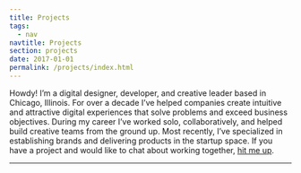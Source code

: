 ```yaml
---
title: Projects
tags:
  - nav
navtitle: Projects
section: projects
date: 2017-01-01
permalink: /projects/index.html
---
```


Howdy! I’m a digital designer, developer, and creative leader based in Chicago, Illinois. For over a decade I’ve helped companies create intuitive and attractive digital experiences that solve problems and exceed business objectives. During my career I’ve worked solo, collaboratively, and helped build creative teams from the ground up. Most recently, I’ve specialized in establishing brands and delivering products in the startup space. If you have a project and would like to chat about working together, <a class="underline" href="/services/">hit me up</a>.

<hr class="squiggle">
